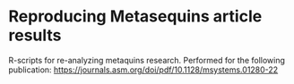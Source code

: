 # Reproducing Metasequins article results
R-scripts for re-analyzing metaquins research. Performed for the following publication: https://journals.asm.org/doi/pdf/10.1128/msystems.01280-22
